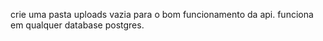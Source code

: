 crie uma pasta uploads vazia para o bom funcionamento da api. 
funciona em qualquer database postgres.
